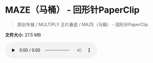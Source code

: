 # MAZE（马桶） - 回形针PaperClip

> 原创专辑 / MULTIPLY 正片叠底 / MAZE（马桶） - 回形针PaperClip

**文件大小**: 27.5 MB

<audio preload="none" controls><source src="https://file.hsyhx.top/archive/原创专辑/MULTIPLY 正片叠底/MAZE（马桶） - 回形针PaperClip.flac" type="audio/mpeg">🤔 您的浏览器不支持此音频格式</audio>